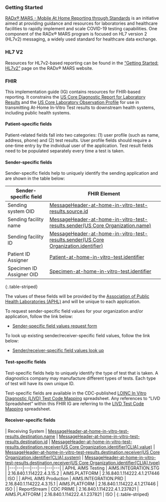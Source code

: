### Getting Started
[RADx® MARS - Mobile At Home Reporting through Standards](https://www.nibib.nih.gov/covid-19/radx-tech-program/mars) is an initiative aimed at providing guidance and resources for laboratories and healthcare facilities to rapidly implement and scale COVID-19 testing capabilities. One component of the RADx® MARS program is focused on HL7 version 2 (HL7v2) messaging, a widely used standard for healthcare data exchange.

### HL7 V2
Resources for HL7v2-based reporting can be found in the [“Getting Started: HL7v2”](https://www.nibib.nih.gov/covid-19/radx-tech-program/mars/hl7v2-getting-started) page on the RADx® MARS website.

### FHIR
This implementation guide (IG) contains resources for FHIR-based reporting. It constrains the [US Core Diagnostic Report for Laboratory Results](http://hl7.org/fhir/us/core/STU6.1/StructureDefinition-us-core-diagnosticreport-lab.html) and the  [US Core Laboratory Observation Profile](http://hl7.org/fhir/us/core/STU6.1/StructureDefinition-us-core-observation-lab.html) for use in transmitting At-Home In-Vitro Test results to downstream health systems, including public health systems.

#### Patient-specific fields
Patient-related fields fall into two categories: (1) user profile (such as name, address, phone) and (2) test results. User profile fields should require a one-time entry by the individual user of the application. Test result fields need to be populated separately every time a test is taken.

#### Sender-specific fields
Sender-specific fields help to uniquely identify the sending application and are shown in the table below:


| Sender-specific field | FHIR Element  |
|-----------------------|---------------|
| Sending system OID   | [MessageHeader-at-home-in-vitro-test-results.source.id](StructureDefinition-MessageHeader-at-home-in-vitro-test-results-definitions.html#diff_MessageHeader.source.id)|
| Sending facility name  | [MessageHeader-at-home-in-vitro-test-results.sender(US Core Organization.name)](http://hl7.org/fhir/us/core/STU6.1/StructureDefinition-us-core-organization-definitions.html#diff_Organization.name) |
| Sending facility ID  | [MessageHeader-at-home-in-vitro-test-results.sender(US Core Organization.identifier)](http://hl7.org/fhir/us/core/STU6.1/StructureDefinition-us-core-organization-definitions.html#diff_Organization.identifier) |
| Patient ID Assigner  | [Patient-at-home-in-vitro-test.identifier](StructureDefinition-Patient-at-home-in-vitro-test-definitions.html#diff_Patient.identifier)  |
| Specimen ID Assigner OID  | [Specimen-at-home-in-vitro-test.identifier](StructureDefinition-Specimen-at-home-in-vitro-test-definitions.html#diff_Specimen.identifier) |
{:.table-striped}

The values of these fields will be provided by the [Association of Public Health Laboratories (APHL)](https://www.aphl.org/Pages/default.aspx) and will be unique to each application.

To request sender-specific field values for your organization and/or application, follow the link below:
 * [Sender-specific field values request form](https://app.smartsheet.com/b/form/7bf44b3acefa4fd38a9ed6a18957a296)

To look up existing sender/receiver-specific field values, follow the link below:
 * [Sender/receiver-specific field values look up](https://aphlinformatics.atlassian.net/wiki/spaces/CRL/pages/1454899212/OID+Report+Look+Up)
 
#### Test-specific fields
Test-specific fields help to uniquely identify the type of test that is taken. A diagnostics company may manufacture different types of tests. Each type of test will have its own unique ID. 

Test-specific fields are available in the CDC-published [LOINC In Vitro Diagnostic (LIVD) Test Code Mapping](https://www.cdc.gov/csels/dls/sars-cov-2-livd-codes.html) spreadsheet. Any references to “LIVD Spreadsheet” within this FHIR IG are referring to the [LIVD Test Code Mapping](https://www.cdc.gov/csels/dls/sars-cov-2-livd-codes.html) spreadsheet.

#### Receiver-specific fields

| Receiving System | [MessageHeader-at-home-in-vitro-test-results.destination.name](StructureDefinition-MessageHeader-at-home-in-vitro-test-results-definitions.html#diff_MessageHeader.destination.name) | [MessageHeader-at-home-in-vitro-test-results.destination.id](StructureDefinition-MessageHeader-at-home-in-vitro-test-results-definitions.html#diff_MessageHeader.destination.id) | [MessageHeader-at-home-in-vitro-test-results.destination.receiver(US Core Organization.identifier[CLIA].value)](http://hl7.org/fhir/us/core/STU6.1/StructureDefinition-us-core-organization-definitions.html#diff_Organization.identifier:CLIA) | [MessageHeader-at-home-in-vitro-test-results.destination.receiver(US Core Organization.identifier[CLIA].system)](http://hl7.org/fhir/us/core/STU6.1/StructureDefinition-us-core-organization-definitions.html#diff_Organization.identifier:CLIA) | [MessageHeader-at-home-in-vitro-test-results.destination.receiver(US Core Organization.identifier[CLIA].type)](http://hl7.org/fhir/us/core/STU6.1/StructureDefinition-us-core-organization-definitions.html#diff_Organization.identifier:CLIA) |
|---|---|---|---|---|---|---|
| APHL AIMS Testing | AIMS.INTEGRATION.STG | 2.16.840.1.114222.4.3.15.2 | AIMS.PLATFORM  | 2.16.840.1.114222.4.1.217446 | ISO |
| APHL AIMS Production | AIMS.INTEGRATION.PRD | 2.16.840.1.114222.4.3.15.1 | AIMS.PLATFORM | 2.16.840.1.114222.4.1.217446 | ISO |
| ReportStream | CDC PRIME | 2.16.840.1.114222.4.1.237821 | AIMS.PLATFORM | 2.16.840.1.114222.4.1.237821 | ISO |
{:.table-striped}
